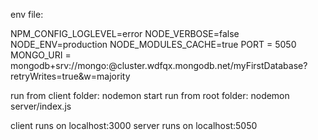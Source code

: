 env file:

NPM_CONFIG_LOGLEVEL=error
NODE_VERBOSE=false
NODE_ENV=production
NODE_MODULES_CACHE=true
PORT = 5050
MONGO_URI = mongodb+srv://mongo:<PASSWORD>@cluster.wdfqx.mongodb.net/myFirstDatabase?retryWrites=true&w=majority

run from client folder:
nodemon start
run from root folder:
nodemon server/index.js

client runs on localhost:3000
server runs on localhost:5050
